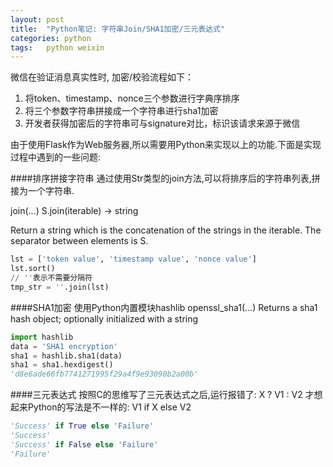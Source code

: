 ```yaml
---
layout: post
title:  "Python笔记: 字符串Join/SHA1加密/三元表达式"
categories: python
tags:   python weixin
---
```

微信在验证消息真实性时, 加密/校验流程如下：
1. 将token、timestamp、nonce三个参数进行字典序排序
2. 将三个参数字符串拼接成一个字符串进行sha1加密
3. 开发者获得加密后的字符串可与signature对比，标识该请求来源于微信

由于使用Flask作为Web服务器,所以需要用Python来实现以上的功能.下面是实现过程中遇到的一些问题:

####排序拼接字符串
通过使用Str类型的join方法,可以将排序后的字符串列表,拼接为一个字符串.

join(...)
S.join(iterable) -> string

Return a string which is the concatenation of the strings in the iterable.  The separator between elements is S.


```python
lst = ['token value', 'timestamp value', 'nonce value']
lst.sort()
// ''表示不需要分隔符
tmp_str = ''.join(lst)
```

####SHA1加密
使用Python内置模块hashlib
openssl_sha1(...)
Returns a sha1 hash object; optionally initialized with a string

```python
import hashlib
data = 'SHA1 encryption'
sha1 = hashlib.sha1(data)
sha1 = sha1.hexdigest()
'd8e6ade66fb7741271995f29a4f9e93090b2a00b'
```

####三元表达式
按照C的思维写了三元表达式之后,运行报错了:
X ? V1 : V2
才想起来Python的写法是不一样的:
V1 if X else V2

```python
'Success' if True else 'Failure'
'Success'
'Success' if False else 'Failure'
'Failure'
```


